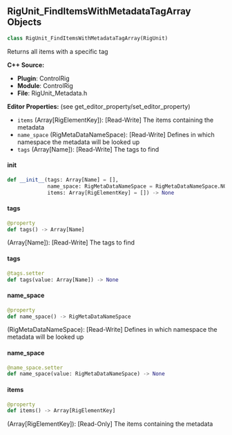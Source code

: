 ## RigUnit_FindItemsWithMetadataTagArray Objects

```python
class RigUnit_FindItemsWithMetadataTagArray(RigUnit)
```

Returns all items with a specific tag

**C++ Source:**

- **Plugin**: ControlRig
- **Module**: ControlRig
- **File**: RigUnit_Metadata.h

**Editor Properties:** (see get_editor_property/set_editor_property)

- ``items`` (Array[RigElementKey]):  [Read-Write] The items containing the metadata
- ``name_space`` (RigMetaDataNameSpace):  [Read-Write] Defines in which namespace the metadata will be looked up
- ``tags`` (Array[Name]):  [Read-Write] The tags to find

<a id="unreal.RigUnit_FindItemsWithMetadataTagArray.__init__"></a>

#### __init__

```python
def __init__(tags: Array[Name] = [],
             name_space: RigMetaDataNameSpace = RigMetaDataNameSpace.NONE,
             items: Array[RigElementKey] = []) -> None
```

<a id="unreal.RigUnit_FindItemsWithMetadataTagArray.tags"></a>

#### tags

```python
@property
def tags() -> Array[Name]
```

(Array[Name]):  [Read-Write] The tags to find

<a id="unreal.RigUnit_FindItemsWithMetadataTagArray.tags"></a>

#### tags

```python
@tags.setter
def tags(value: Array[Name]) -> None
```

<a id="unreal.RigUnit_FindItemsWithMetadataTagArray.name_space"></a>

#### name_space

```python
@property
def name_space() -> RigMetaDataNameSpace
```

(RigMetaDataNameSpace):  [Read-Write] Defines in which namespace the metadata will be looked up

<a id="unreal.RigUnit_FindItemsWithMetadataTagArray.name_space"></a>

#### name_space

```python
@name_space.setter
def name_space(value: RigMetaDataNameSpace) -> None
```

<a id="unreal.RigUnit_FindItemsWithMetadataTagArray.items"></a>

#### items

```python
@property
def items() -> Array[RigElementKey]
```

(Array[RigElementKey]):  [Read-Only] The items containing the metadata

<a id="unreal.RigUnit_FilterItemsByMetadataTags"></a>